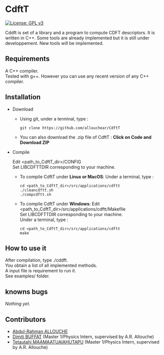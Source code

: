 # CdftT

[![License: GPL v3](https://img.shields.io/badge/License-GPLv3-blue.svg)](https://www.gnu.org/licenses/gpl-3.0)

Cddft is set of a library and a program to compute CDFT descriptors. It is written in C++.
Some tools are already implemented but it is still under developpement. New tools will be implemented.

## Requirements

A C++ compiler.\
Tested with g++. However you can use any recent version of any C++ compiler.

## Installation

- Download
	- Using git, under a terminal, type : 
		```console
		git clone https://github.com/allouchear/CdftT
		```
	- You can also download the .zip file of CdftT : **Click on Code and Download ZIP**

- Compile

	Edit <path_to_CdftT_dir>/CONFIG\
	Set LIBCDFTTDIR corresponding to your machine.
	- To compile CdftT under **Linux or MacOS**:
		Under a terminal, type :
		```console
		cd <path_to_CdftT_dir>/src/applications/cdftt
		./cleancdftt.sh
		./compcdftt.sh
		```
	- To compile CdftT under **Windows**:
		Edit <path_to_CdftT_dir>/src/applications/cdftt/Makefile\
		Set LIBCDFTTDIR corresponding to your machine.\
		Under a terminal, type :
		```console
		cd <path_to_CdftT_dir>/src/applications/cdftt
		make
		```

## How to use it 

After compilation, type ./cddft.\
You obtain a list of all implemented methods.\
A input file is requirement to run it.\
See examples/ folder. 

## knowns bugs
*Nothing yet.*

## Contributors
 - [Abdul-Rahman ALLOUCHE](https://sites.google.com/site/allouchear/Home)
 - [Dimiti BUFFAT](https://github.com/dbuffat) (Master 1/Physics Intern, supervised by A.R. Allouche)
 - [Tetautahi MAAMAATUAIAHUTAPU](https://github.com/tmaamaatua) (Master 1/Physics Intern, supervised by A.R. Allouche)
